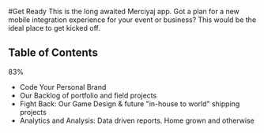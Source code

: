 #Get Ready
This is the long awaited Merciyaj app. Got a plan for a new mobile integration experience for your event or business? This would be the ideal place to get kicked off. 

## Table of Contents 
83%

* Code Your Personal Brand
* Our Backlog of portfolio and field projects
* Fight Back: Our Game Design & future "in-house to world" shipping projects
* Analytics and Analysis: Data driven reports. Home grown and otherwise


